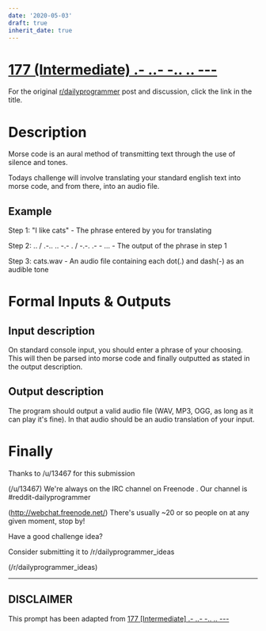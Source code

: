 ```yaml
---
date: '2020-05-03'
draft: true
inherit_date: true
---
```


# [177 (Intermediate) .- ..- -.. .. ---](https://www.reddit.com/r/dailyprogrammer/comments/2er1v0/8272014_challenge_177_intermediate/)

For the original [r/dailyprogrammer](https://www.reddit.com/r/dailyprogrammer/) post and discussion, click the link in the title.

# Description
Morse code is an aural method of transmitting text through the use of silence and tones.

Todays challenge will involve translating your standard english text into morse code, and from there, into an audio file.

## Example
Step 1: "I like cats" - The phrase entered by you for translating

Step 2: .. / .-.. .. -.- . / -.-. .- - ... - The output of the phrase in step 1

Step 3: cats.wav - An audio file containing each dot(.) and dash(-) as an audible tone

# Formal Inputs & Outputs
## Input description
On standard console input, you should enter a phrase of your choosing. This will then be parsed into morse code and finally outputted as stated in the output description.

## Output description
The program should output a valid audio file (WAV, MP3, OGG, as long as it can play it's fine). In that audio should be an audio translation of your input.

# Finally
Thanks to /u/13467 for this submission

(/u/13467)
We're always on the IRC channel on Freenode . Our channel is #reddit-dailyprogrammer

(http://webchat.freenode.net/)
There's usually ~20 or so people on at any given moment, stop by!

Have a good challenge idea?

Consider submitting it to /r/dailyprogrammer_ideas

(/r/dailyprogrammer_ideas)

----
## **DISCLAIMER**
This prompt has been adapted from [177 [Intermediate] .- ..- -.. .. ---](https://www.reddit.com/r/dailyprogrammer/comments/2er1v0/8272014_challenge_177_intermediate/
)
